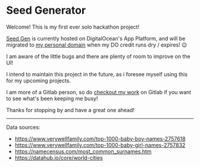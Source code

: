 # Seed Generator

Welcome! This is my first ever solo hackathon project!

[Seed Gen](https://seed-gen-ubod9.ondigitalocean.app/) is currently hosted on DigitalOcean's App Platform, and will be migrated to [my personal domain](seed-gen.lckd.pw) when my DO credit runs dry / expires! 😉

I am aware of the little bugs and there are plenty of room to improve on the UI!

I intend to maintain this project in the future, as i foresee myself using this for my upcoming projects.

I am more of a Gitlab person, so do [checkout my work](https://gitlab.com/users/lucidkodo/groups) on Gitlab if you want to see what's been keeping me busy!

Thanks for stopping by and have a great one ahead!

---

Data sources:
- https://www.verywellfamily.com/top-1000-baby-boy-names-2757618
- https://www.verywellfamily.com/top-1000-baby-girl-names-2757832
- https://namecensus.com/most_common_surnames.htm
- https://datahub.io/core/world-cities
